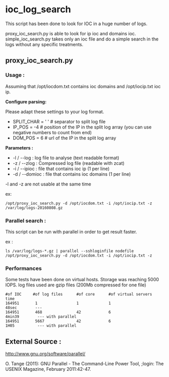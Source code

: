 # ioc_log_search

This script has been done to look for IOC in a huge number of logs.

proxy_ioc_search.py is able to look for ip ioc and domains ioc.
simple_ioc_search.py takes only an ioc file and do a simple search in the logs without any specific treatments.

## proxy_ioc_search.py

### Usage :

Assuming that /opt/iocdom.txt contains ioc domains and /opt/iocip.txt ioc ip.

**Configure parsing:**

Please adapt these settings to your log format.

- SPLIT_CHAR = ' ' # separator to split log file
- IP_POS = -4 # position of the IP in the split log array (you can use negative numbers to count from end)
- DOM_POS = 6 # url of the IP in the split log array

**Parameters :**

- -l / --log : log file to analyse (text readable format)
- -z / --zlog : Compressed log file (readable with zcat)
- -i / --ipioc : file that contains ioc ip (1 per line)
- -d / --domioc : file that contains ioc domains (1 per line)

-l and -z are not usable at the same time

ex:

```
/opt/proxy_ioc_search.py -d /opt/iocdom.txt -i /opt/iocip.txt -z /var/log/logs-20160808.gz
```

### Parallel search :

This script can be run with parallel in order to get result faster.

ex : 
```
ls /var/log/logs-*.gz | parallel --sshloginfile nodefile /opt/proxy_ioc_search.py -d /opt/iocdom.txt -i /opt/iocip.txt -z
```

### Performances

Some tests have been done on virtual hosts.
Storage was reaching 5000 IOPS.
log files used are gzip files (200Mb compressed for one file)

```
#of IOC     #of log files      #of core      #of virtual servers    time
164951       1                 1             1                      48sec        ---
164951       468               42            6                      4min39        --- with parallel
164951       5667              42            6                      1H05          --- with parallel
```

## External Source :

http://www.gnu.org/software/parallel/

O. Tange (2011): GNU Parallel - The Command-Line Power Tool,
;login: The USENIX Magazine, February 2011:42-47.
